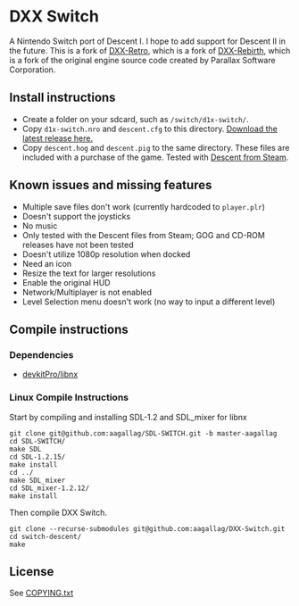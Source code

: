 # DXX Switch

A Nintendo Switch port of Descent I.  I hope to add support for Descent II in the future.  This is a fork of [DXX-Retro](https://github.com/CDarrow/DXX-Retro), which is a fork of [DXX-Rebirth](https://github.com/dxx-rebirth/dxx-rebirth), which is a fork of the original engine source code created by Parallax Software Corporation.

## Install instructions
- Create a folder on your sdcard, such as `/switch/d1x-switch/`.
- Copy `d1x-switch.nro` and `descent.cfg` to this directory.  [Download the latest release here.](https://github.com/aagallag/DXX-Switch/releases)
- Copy `descent.hog` and `descent.pig` to the same directory.  These files are included with a purchase of the game.  Tested with [Descent from Steam](https://store.steampowered.com/app/273570/Descent/).

## Known issues and missing features
- Multiple save files don't work (currently hardcoded to `player.plr`)
- Doesn't support the joysticks
- No music
- Only tested with the Descent files from Steam; GOG and CD-ROM releases have not been tested
- Doesn't utilize 1080p resolution when docked
- Need an icon
- Resize the text for larger resolutions
- Enable the original HUD
- Network/Multiplayer is not enabled
- Level Selection menu doesn't work (no way to input a different level)

## Compile instructions

### Dependencies
- [devkitPro/libnx](https://devkitpro.org/wiki/devkitPro_pacman)

### Linux Compile Instructions

Start by compiling and installing SDL-1.2 and SDL_mixer for libnx
```
git clone git@github.com:aagallag/SDL-SWITCH.git -b master-aagallag
cd SDL-SWITCH/
make SDL
cd SDL-1.2.15/
make install
cd ../
make SDL_mixer
cd SDL_mixer-1.2.12/
make install
```

Then compile DXX Switch.
```
git clone --recurse-submodules git@github.com:aagallag/DXX-Switch.git
cd switch-descent/
make
```

## License
See [COPYING.txt](COPYING.txt)
